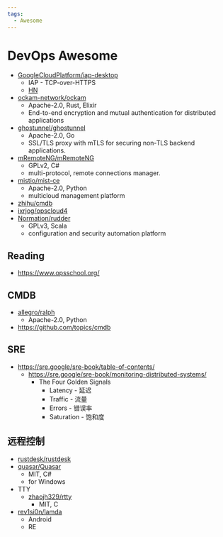 ```yaml
---
tags:
  - Awesome
---
```


# DevOps Awesome

- [GoogleCloudPlatform/iap-desktop](https://github.com/GoogleCloudPlatform/iap-desktop)
  - IAP - TCP-over-HTTPS
  - [HN](https://news.ycombinator.com/item?id=28441104)
- [ockam-network/ockam](https://github.com/ockam-network/ockam)
  - Apache-2.0, Rust, Elixir
  - End-to-end encryption and mutual authentication for distributed applications
- [ghostunnel/ghostunnel](https://github.com/ghostunnel/ghostunnel)
  - Apache-2.0, Go
  - SSL/TLS proxy with mTLS for securing non-TLS backend applications.
- [mRemoteNG/mRemoteNG](https://github.com/mRemoteNG/mRemoteNG)
  - GPLv2, C#
  - multi-protocol, remote connections manager.
- [mistio/mist-ce](https://github.com/mistio/mist-ce)
  - Apache-2.0, Python
  - multicloud management platform
- [zhihu/cmdb](https://github.com/zhihu/cmdb)
- [ixrjog/opscloud4](https://github.com/ixrjog/opscloud4)
- [Normation/rudder](https://github.com/Normation/rudder)
  - GPLv3, Scala
  - configuration and security automation platform

## Reading

- https://www.opsschool.org/

## CMDB

- [allegro/ralph](https://github.com/allegro/ralph)
  - Apache-2.0, Python
- https://github.com/topics/cmdb

## SRE

- https://sre.google/sre-book/table-of-contents/
  - https://sre.google/sre-book/monitoring-distributed-systems/
    - The Four Golden Signals
      - Latency - 延迟
      - Traffic - 流量
      - Errors - 错误率
      - Saturation - 饱和度

## 远程控制

- [rustdesk/rustdesk](https://github.com/rustdesk/rustdesk)
- [quasar/Quasar](https://github.com/quasar/Quasar)
  - MIT, C#
  - for Windows
- TTY
  - [zhaojh329/rtty](https://github.com/zhaojh329/rtty)
    - MIT, C
- [rev1si0n/lamda](https://github.com/rev1si0n/lamda)
  - Android
  - RE
